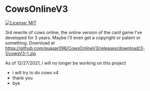 # CowsOnlineV3
[![License: MIT](https://img.shields.io/badge/License-MIT-yellow.svg)](https://opensource.org/licenses/MIT)

3rd rewrite of cows online, the online version of the card game I've developed for 3 years. Maybe I'll even get a copyright or patent or something.
Download at https://github.com/quasar098/CowsOnlineV3/releases/download/3-1/cowsV3-1.zip


As of 12/27/2021, i will no longer be working on this project
- i will try to do cows v4
- thank you
- bye
